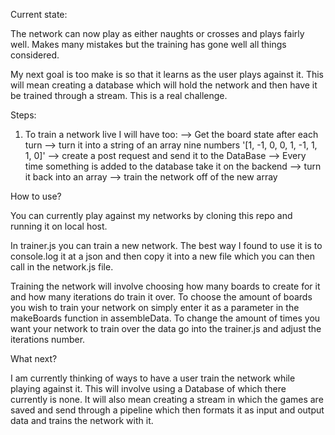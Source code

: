 
Current state:

The network can now play as either naughts or crosses and plays fairly well.
Makes many mistakes but the training has gone well all things considered.

My next goal is too make is so that it learns as the user plays against it. This
will mean creating a database which will hold the network and then have it be trained
through a stream. This is a real challenge.

Steps:

1. To train a network live I will have too:
     --> Get the board state after each turn
     --> turn it into a string of an array nine numbers '[1, -1, 0, 0, 1, -1, 1, 1, 0]'
     --> create a post request and send it to the DataBase
     --> Every time something is added to the database take it on the backend
     --> turn it back into an array
     --> train the network off of the new array 

How to use?

You can currently play against my networks by cloning this repo and running it on local host.

In trainer.js you can train a new network. The best way I found to use it is to
console.log it at a json and then copy it into a new file which you can then call
in the network.js file.

Training the network will involve choosing how many boards to create for it
and how many iterations do train it over. To choose the amount of boards you wish
to train your network on simply enter it as a parameter in the makeBoards function
in assembleData. To change the amount of times you want your network to train over
the data go into the trainer.js and adjust the iterations number.


What next?

I am currently thinking of ways to have a user train the network while playing
against it. This will involve using a Database of which there currently is none.
It will also mean creating a stream in which the games are saved and send through
a pipeline which then formats it as input and output data and trains the network
with it.
